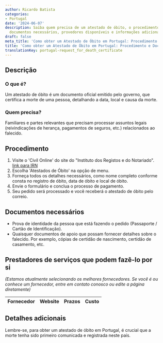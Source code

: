 ```yaml
---
author: Ricardo Batista
categories:
- Portugal
date: '2024-06-07'
description: Saiba quem precisa de um atestado de óbito, o procedimento para obter,
  documentos necessários, provedores disponíveis e informações adicionais em Portugal.
draft: false
meta_title: 'Como obter um Atestado de Óbito em Portugal: Procedimento e Documentos'
title: 'Como obter um Atestado de Óbito em Portugal: Procedimento e Documentos'
translationKey: portugal-request_for_death_certificate
---
```



## Descrição
### O que é?
Um atestado de óbito é um documento oficial emitido pelo governo, que certifica a morte de uma pessoa, detalhando a data, local e causa da morte.

### Quem precisa?
Familiares e partes relevantes que precisam processar assuntos legais (reivindicações de herança, pagamentos de seguros, etc.) relacionados ao falecido.

## Procedimento

1. Visite o 'Civil Online' do site do "Instituto dos Registos e do Notariado". [link para IRN](https://www.irn.justica.gov.pt/)
2. Escolha 'Atestados de Óbito' na opção de menu.
3. Forneça todos os detalhes necessários, como nome completo conforme consta no registro de óbito, data de óbito e local de óbito.
4. Envie o formulário e conclua o processo de pagamento.
5. Seu pedido será processado e você receberá o atestado de óbito pelo correio.

## Documentos necessários

- Prova de identidade da pessoa que está fazendo o pedido (Passaporte / Cartão de Identificação).
- Quaisquer documentos de apoio que possam fornecer detalhes sobre o falecido. Por exemplo, cópias de certidão de nascimento, certidão de casamento, etc.

## Prestadores de serviços que podem fazê-lo por si
_(Estamos atualmente selecionando os melhores fornecedores. Se você é ou conhece um fornecedor, entre em contato conosco ou edite a página diretamente)_

| Fornecedor      |     Website     |     Prazos       |       Custo      |
| --------------- | --------------- |  :-------------: | :-------------: |

## Detalhes adicionais
Lembre-se, para obter um atestado de óbito em Portugal, é crucial que a morte tenha sido primeiro comunicada e registrada neste país.